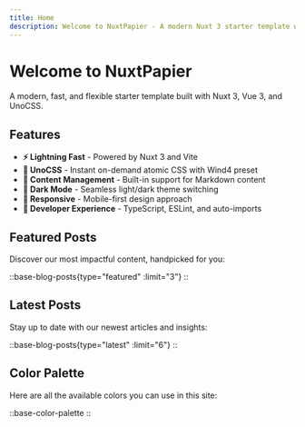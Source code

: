 ```yaml
---
title: Home
description: Welcome to NuxtPapier - A modern Nuxt 3 starter template with UnoCSS
---
```


# Welcome to NuxtPapier

A modern, fast, and flexible starter template built with Nuxt 3, Vue 3, and UnoCSS.

## Features

- **⚡️ Lightning Fast** - Powered by Nuxt 3 and Vite
- **🎨 UnoCSS** - Instant on-demand atomic CSS with Wind4 preset
- **📝 Content Management** - Built-in support for Markdown content
- **🌙 Dark Mode** - Seamless light/dark theme switching
- **📱 Responsive** - Mobile-first design approach
- **🔧 Developer Experience** - TypeScript, ESLint, and auto-imports

## Featured Posts

Discover our most impactful content, handpicked for you:

::base-blog-posts{type="featured" :limit="3"}
::

## Latest Posts

Stay up to date with our newest articles and insights:

::base-blog-posts{type="latest" :limit="6"}
::

## Color Palette

Here are all the available colors you can use in this site:

::base-color-palette
::
